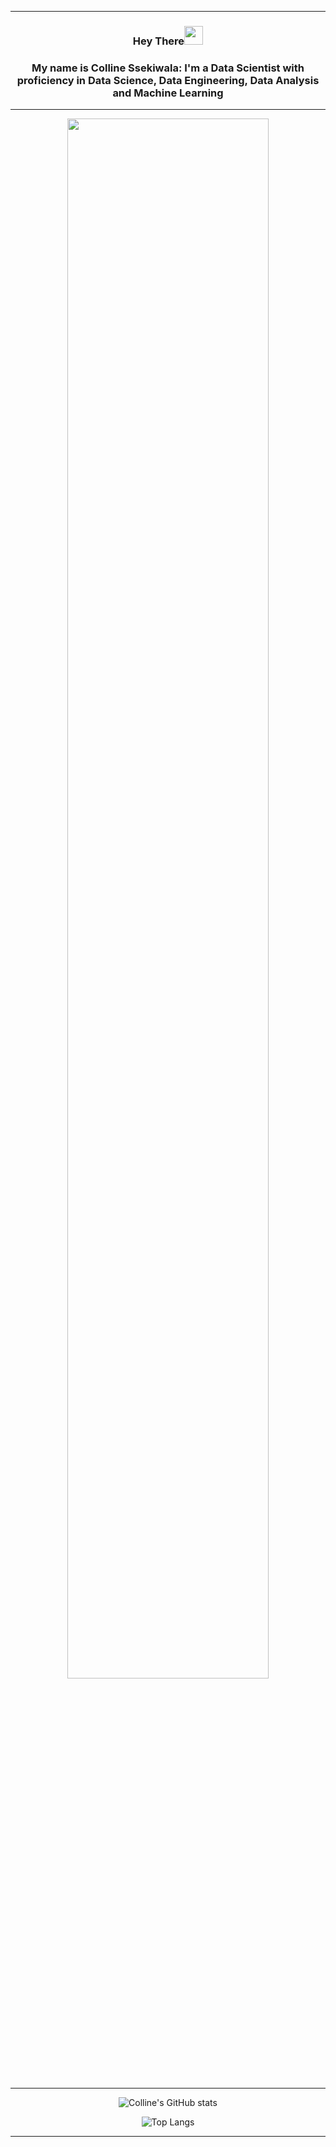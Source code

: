 <hr>
<div align="center" >
  <h3>Hey There<img src="https://raw.githubusercontent.com/MartinHeinz/MartinHeinz/master/wave.gif" width="30px"></h3>
   <h3> My name is Colline Ssekiwala: I'm a Data Scientist with proficiency in Data Science, Data Engineering, Data Analysis and Machine Learning
  </h3> 
<hr>
<div align="center">
  <img src="https://pakwired.com/wp-content/uploads/2019/07/what-is-data-science.jpg" width="80%" />
</div><br>
<hr>
 <div align="center">

  ![Colline's GitHub stats](https://github-readme-stats.vercel.app/api?username=Colline-Ssekiwala&theme=transparent&show_icons=true)
 
  ![Top Langs](https://github-readme-stats.vercel.app/api/top-langs/?username=Colline-Ssekiwala&layout=compact&theme=transparent)
</div>
<hr>
<!--
**Colline-Ssekiwala/Colline-Ssekiwala** is a ✨ _special_ ✨ repository because its `README.md` (this file) appears on your GitHub profile.

Here are some ideas to get you started:

- 🔭 I’m currently working on ...
- 🌱 I’m currently learning ...
- 👯 I’m looking to collaborate on ...
- 🤔 I’m looking for help with ...
- 💬 Ask me about ...
- 📫 How to reach me: ...
- 😄 Pronouns: ...
- ⚡ Fun fact: ...
-->
